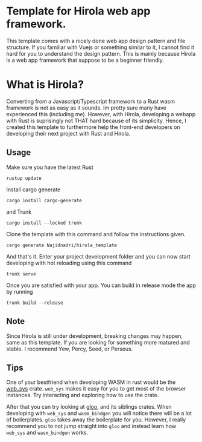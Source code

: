 # Template for Hirola web app framework.

This template comes with a nicely done web app design pattern and file structure. If you familiar with Vuejs or something similar to it, I cannot find it hard for you to understand the design pattern. This is mainly because Hirola is a web app framework that suppose to be a beginner friendly. 


# What is Hirola?

Converting from a Javascript/Typescript framework to a Rust wasm framework is not as easy as it sounds. Im pretty sure many have experienced this (including me). However, with Hirola, developing a webapp with Rust is suprisingly not THAT hard because of its simplicity. Hence, I created this template to furthermore help the front-end developers on developing their next project with Rust and Hirola.


## Usage

Make sure you have the latest Rust
```
rustup update
```

Install cargo generate 
```
cargo install cargo-generate
```
and Trunk
```
cargo install --locked trunk
```


Clone the template with this command and follow the instructions given.
```
cargo generate Najidnadri/hirola_template
```



And that's it. Enter your project development folder and you can now start developing with hot reloading using this command
```
trunk serve
```

Once you are satisfied with your app. You can build in release mode the app by running
```
trunk build --release
```

## Note

Since Hirola is still under development, breaking changes may happen, same as this template. If you are looking for something more matured and stable. I recommend Yew, Percy, Seed, or Perseus. 

## Tips

One of your bestfriend when developing WASM in rust would be the [web_sys](https://crates.io/crates/web-sys) crate. `web_sys` makes it easy for you to get most of the browser instances.
Try interacting and exploring how to use the crate. 

After that you can try looking at [gloo](https://crates.io/crates/gloo), and its siblings crates. When developing with `web_sys` and `wasm_bindgen` you will notice there will be a lot of boilerplates. `gloo` takes away the boilerplate for you. However, I really recommend you to not jump straight into `gloo` and instead learn how `web_sys` and `wasm_bindgen` works. 

